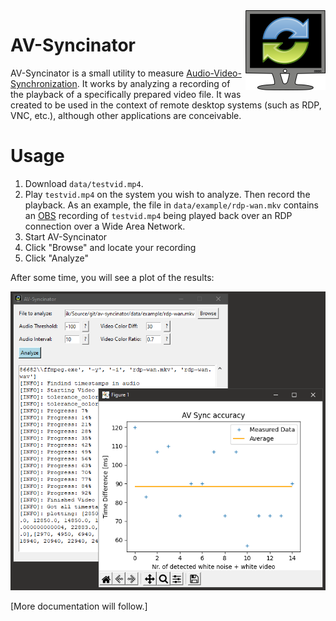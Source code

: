 <img src="src/res/logo/logo-256x256.png" height="128" align="right"/>

# AV-Syncinator

AV-Syncinator is a small utility to measure
[Audio-Video-Synchronization](https://en.wikipedia.org/wiki/Audio-to-video_synchronization).
It works by analyzing a recording of the playback of a specifically prepared
video file. It was created to be used in the context of remote desktop systems
(such as RDP, VNC, etc.), although other applications are conceivable.

# Usage

1. Download `data/testvid.mp4`.
2. Play `testvid.mp4` on the system you wish to analyze. Then record the
   playback. As an example, the file in `data/example/rdp-wan.mkv` contains an
   [OBS](https://obsproject.com/) recording of `testvid.mp4` being played back
   over an RDP connection over a Wide Area Network.
3. Start AV-Syncinator
4. Click "Browse" and locate your recording
5. Click "Analyze"

After some time, you will see a plot of the results:

<img src="data/screenshot.png"/>

[More documentation will follow.]
